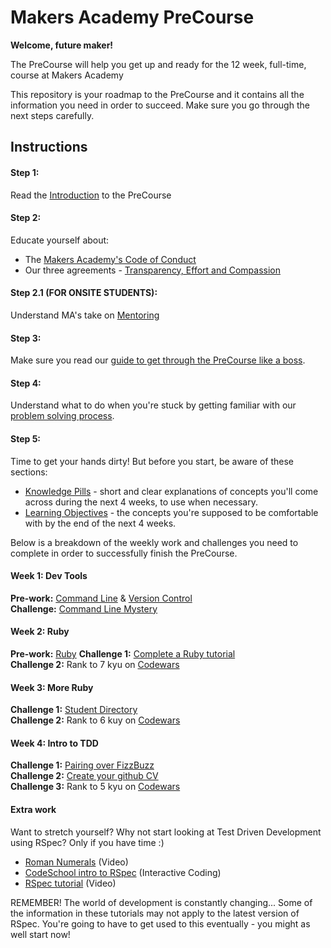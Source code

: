 # Makers Academy PreCourse

**Welcome, future maker!**

The PreCourse will help you get up and ready for the 12 week, full-time, course at Makers Academy

This repository is your roadmap to the PreCourse and it contains all the information you need in order to succeed. Make sure you go through the next steps carefully.

## Instructions

#### Step 1:
Read the [Introduction](introduction.md) to the PreCourse

#### Step 2:
Educate yourself about:
- The [Makers Academy's Code of Conduct](http://www.makersacademy.com/code-of-conduct/)
- Our three agreements - [Transparency, Effort and Compassion](tec.md)

#### Step 2.1 (FOR ONSITE STUDENTS):
Understand MA's take on [Mentoring](mentoring.md)

#### Step 3:
Make sure you read our [guide to get through the PreCourse like a boss](guide.md).
#### Step 4:
Understand what to do when you're stuck by getting familiar with our [problem solving process](problem_solving.md).

#### Step 5:
Time to get your hands dirty! But before you start, be aware of these sections:

- [Knowledge Pills](pills.md) - short and clear explanations of concepts you'll come across during the next 4 weeks, to use
 when necessary.
- [Learning Objectives](learning_objectives.md) - the concepts you're supposed to be comfortable with by the end of the next 4 weeks.

Below is a breakdown of the weekly work and challenges you need to complete in order to successfully finish the PreCourse.

#### Week 1: Dev Tools
  **Pre-work:** [Command Line](command_line.md) & [Version Control](version_control.md)   
  **Challenge:** [Command Line Mystery](https://github.com/makersacademy/clmystery)

#### Week 2: Ruby
  **Pre-work:** [Ruby](ruby.md)
  **Challenge 1:** [Complete a Ruby tutorial](tutorial.md)   
  **Challenge 2:** Rank to 7 kyu on [Codewars](https://www.codewars.com/kata/search/ruby?beta=false)

#### Week 3: More Ruby
  **Challenge 1:** [Student Directory](https://github.com/makersacademy/student-directory)   
  **Challenge 2:** Rank to 6 kuy on [Codewars](https://www.codewars.com/kata/search/ruby?beta=false)

#### Week 4: Intro to TDD
  **Challenge 1:** [Pairing over FizzBuzz](https://github.com/makersacademy/pre_course/blob/master/exercises/fizzbuzz.md)   
  **Challenge 2:** [Create your github CV](cv/cv_instructions.md)   
  **Challenge 3:** Rank to 5 kyu on [Codewars](https://www.codewars.com/kata/search/ruby?beta=false)

#### Extra work
Want to stretch yourself? Why not start looking at Test Driven Development using RSpec? Only if you have time :)
  - [Roman Numerals](https://www.youtube.com/watch?v=b0A6OKHtez4) (Video)
  - [CodeSchool intro to RSpec](http://rspec.codeschool.com/levels/1) (Interactive Coding)
  - [RSpec tutorial](https://www.youtube.com/watch?v=JhR9Ib1Ylb8&feature=relmfu) (Video)

REMEMBER! The world of development is constantly changing... Some of the information in these tutorials may not apply to the latest version of RSpec. You're going to have to get used to this eventually - you might as well start now!
